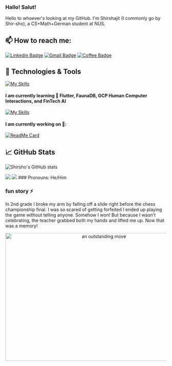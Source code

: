 ### Hallo! Salut! 

Hello to whoever's looking at my GitHub. I'm Shirshajit (I commonly go by Shir-sho), a CS+Math+German student at NUS. 


## 📫 How to reach me:  
[![Linkedin Badge](https://img.shields.io/badge/-LinkedIn-blue?style=flat-round&logo=Linkedin&logoColor=white&link=https://www.linkedin.com/in/shirshajit)](https://www.linkedin.com/in/shirshajit)
[![Gmail Badge](https://img.shields.io/badge/Gmail-d14836?style=flat-round&logo=Gmail&logoColor=white&link=mailto:shirshajit@gmail.com)](mailto:shirshajit@gmail.com)
[![Coffee Badge](https://img.shields.io/badge/-buymeacoffee-critical?style=flat-round&link=https://www.buymeacoffee.com/shirshajit)](https://www.buymeacoffee.com/shirshajit)



## 🔧 Technologies & Tools
[![My Skills](https://skills.thijs.gg/icons?i=python,dart,pytorch,bash,latex,firebase,git,java&theme=light)](https://skills.thijs.gg)

#### I am currently learning 🌱 Flutter, FaunaDB, GCP Human Computer Interactions, and FinTech AI 
[![My Skills](https://skills.thijs.gg/icons?i=gcp,dart&theme=light)](https://skills.thijs.gg)


#### I am currently working on 🔭:
[![ReadMe Card](https://github-readme-stats.vercel.app/api/pin/?username=YeetAlone&repo=orbital)](https://github.com/YeetAlone/orbital)

## &#x1f4c8; GitHub Stats
![Shirsho's GitHub stats](https://github-readme-stats.vercel.app/api?username=shirsho-12&theme=buefy&show_icons=true)

<img src="https://github-readme-stats.vercel.app/api/top-langs?username=shirsho-12&layout=compact"/>

<img src="https://github-readme-streak-stats.herokuapp.com/?user=shirsho-12"/>
### Pronouns: He/Him

### fun story ⚡
In 2nd grade I broke my arm by falling off a slide right before the chess championship final. I was so scared of getting forfeited I ended up playing the game without telling anyone. Somehow I won! But because I wasn't celebrating, the teacher grabbed both my hands and lifted me up. Now that was a memory!
<p align="center">
<img src="https://i.kym-cdn.com/entries/icons/original/000/027/838/Untitled-1.jpg" alt="an outstanding move" width="600" height="400"/>
</p>
<!--
![an outstanding move](https://i.kym-cdn.com/entries/icons/original/000/027/838/Untitled-1.jpg | width=400px)
**shirsho-12/shirsho-12** is a ✨ _special_ ✨ repository because its `README.md` (this file) appears on your GitHub profile.

Here are some ideas to get you started:

- 🔭 I’m currently working on Smart Glasses AI with the NUS Human-Computer Interaction Lab
- 🌱 I’m currently learning Flutter, FaunaDB, Human Computer Interactions, and FinTech AI
- 👯 I’m looking to collaborate on any and all hackathons
- 🤔 I’m looking for help with the intricacies of Flutter
- 💬 Ask me about Chess, Coding, Table Tennis, or just anything you feel like

- 😄 Pronouns: He/Him
- ⚡ Fun fact: ...
-->
